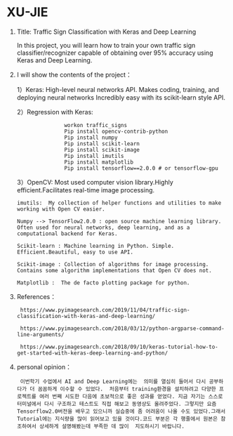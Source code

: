# XU-JIE

1. Title:  Traffic Sign Classification with Keras and Deep Learning

     In this project, you will learn how to train your own traffic sign classifier/recognizer capable of obtaining over 95% accuracy using Keras and Deep Learning.
   
2.   I will show the contents of the project：

     1）Keras: High-level neural networks API. Makes coding, training, and deploying neural networks
 Incredibly easy with its scikit-learn style API.
 
     2）Regression with Keras:
     
                        workon traffic_signs
                        Pip install opencv-contrib-python
                        Pip install numpy
                        Pip install scikit-learn
                        Pip install scikit-image
                        Pip install imutils
                        Pip install matplotlib
                        Pip install tensorflow==2.0.0 # or tensorflow-gpu 
                        
      3）OpenCV:  Most used computer vision library.Highly efficient.Facilitates real-time image processing.
      
         imutils:  My collection of helper functions and utilities to make working with Open CV easier.
         
         Numpy --> TensorFlow2.0.0 : open source machine learning library. Often used for neural networks, deep learning, and as a computational backend for Keras.
         
         Scikit-learn : Machine learning in Python. Simple. Efficient.Beautiful, easy to use API.
         
         Scikit-image : Collection of algorithms for image processing. Contains some algorithm implementations that Open CV does not.
         
         Matplotlib :  The de facto plotting package for python.
         
3. References：

        https://www.pyimagesearch.com/2019/11/04/traffic-sign-classification-with-keras-and-deep-learning/
        
        https://www.pyimagesearch.com/2018/03/12/python-argparse-command-line-arguments/
        
        https://www.pyimagesearch.com/2018/09/10/keras-tutorial-how-to-get-started-with-keras-deep-learning-and-python/
      
4. personal opinion：
       
        이번학기 수업에서 AI and Deep Learning에는  의미를 열심히 들어서 다시 공부하다가 더 꼼꼼하게 이수할 수 있었다.  처음부터 training환경을 설치하려고 다양한 프로젝트를 여러 번째 시도한 다음에 초보적으로 좋은 성과를 얻었다. 지금 자기는 스스로 터미널에서 다시 구조하고 테스트도 직접 해보고 동영상도 올려주었다. 그렇지만 요즘Tensorflow2.0버전을 배우고 있으니까 실습중에 좀 어려움이 나올 수도 있었다.그래서 Tutorial에는 지식량을 많이 읽어보고 있을 것이다.코드 부분은 각 행줄에서 원본은 참조하여서 상세하게 설명해봤는데 부족한 데 많이  지도하시기 바랍니다.
       
     
